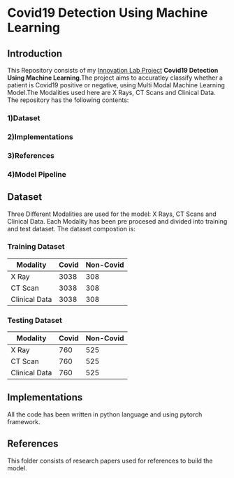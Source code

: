 # Covid19 Detection Using Machine Learning
## Introduction
This Repository consists of my [Innovation Lab Project](https://docs.google.com/presentation/d/1LPq08cP0Z1bEI-OKVU-tCAihWARn7QuL3_DimFe0mtQ/edit#slide=id.g127b2ed826e_0_0)  **Covid19 Detection Using Machine Learning**.The project aims to accuratley classify whether a patient is  Covid19 positive or negative, using Multi Modal Machine Learning Model.The Modalities used here are X Rays, CT Scans and Clinical Data. The repository has the following contents:
### 1)Dataset
### 2)Implementations
### 3)References
### 4)Model Pipeline

## Dataset
Three Different Modalities are used for the model: X Rays, CT Scans and Clinical Data. Each Modality has been pre procesed and divided into training and test dataset.
The dataset compostion is:<br>
### Training Dataset

| Modality      |   Covid  | Non-Covid |
|---------------|----------|---------- |
| X Ray         |   3038   |    308    |
| CT Scan       |   3038   |    308    |
| Clinical Data |   3038   |    308    |

### Testing Dataset

| Modality      |   Covid  | Non-Covid |
|---------------|----------|---------- |
| X Ray         |   760    |    525    |
| CT Scan       |   760    |    525    |
| Clinical Data |   760    |    525    |

## Implementations
All the code has been written in python language and using pytorch framework.

## References
This folder consists of research papers used for references to build the model.









 
 
